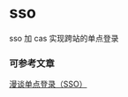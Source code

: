 # sso
sso 加 cas 实现跨站的单点登录

### 可参考文章
[漫谈单点登录（SSO）](https://www.cnblogs.com/EzrealLiu/p/5559255.html)
